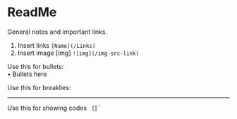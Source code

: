 # ReadMe
General notes and important links.

1. Insert links `[Name](/Links)`
2. Insert image [img] `![img](/img-src-link)`

Use this for bullets:
<br />•	Bullets here

Use this for breaklies:
________________________________________

Use this for showing codes ` [`] `
